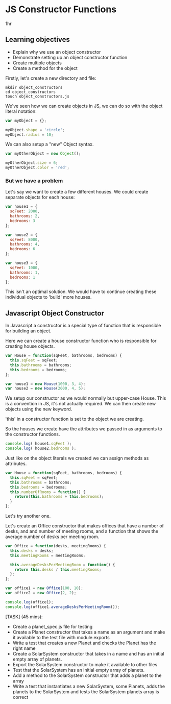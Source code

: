 # JS Constructor Functions

1hr

## Learning objectives

- Explain why we use an object constructor
- Demonstrate setting up an object constructor function
- Create multiple objects
- Create a method for the object

Firstly, let's create a new directory and file:

```
mkdir object_constructors
cd object_constructors
touch object_constructors.js
```

We've seen how we can create objects in JS, we can do so with the object literal notation:

```js
var myObject = {};

myObject.shape = 'circle';
myObject.radius = 10;
```
We can also setup a "new" Object syntax.

```js
var myOtherObject = new Object();

myOtherObject.size = 6;
myOtherObject.color = 'red';
```

### But we have a problem

Let's say we want to create a few different houses. We could create separate objects for each house:

```js
var house1 = {
  sqFeet: 2000,
  bathrooms: 2,
  bedrooms: 3
};

var house2 = {
  sqFeet: 8000,
  bathrooms: 4,
  bedrooms: 6
};

var house3 = {
  sqFeet: 1000,
  bathrooms: 1,
  bedrooms: 1
};

```
This isn't an optimal solution. We would have to continue creating these individual objects to 'build' more houses.


## Javascript Object Constructor

In Javascript a constructor is a special type of function that is responsible for building an object.

Here we can create a house constructor function who is responsible for creating house objects.

```js
var House = function(sqFeet, bathrooms, bedrooms) {
  this.sqFeet = sqFeet;
  this.bathrooms = bathrooms;
  this.bedrooms = bedrooms;
};

var house1 = new House(1000, 3, 4);
var house2 = new House(2000, 4, 5);
```

We setup our constructor as we would normally but upper-case House. This is a convention in JS, it's not actually required. We can then create new objects using the new keyword.

'this' in a constructor function is set to the object we are creating.

So the houses we create have the attributes we passed in as arguments to the constructor functions.

```js
console.log( house1.sqFeet );
console.log( house2.bedrooms );
```

Just like on the object literals we created we can assign methods as attributes.

```js
var House = function(sqFeet, bathrooms, bedrooms) {
  this.sqFeet = sqFeet;
  this.bathrooms = bathrooms;
  this.bedrooms = bedrooms;
  this.numberOfRooms = function() {
    return(this.bathrooms + this.bedrooms);
  }
};
```

Let's try another one.

Let's create an Office constructor that makes offices that have a number of desks, and and number of meeting rooms, and a function that shows the average number of desks per meeting room.

```js
var Office = function(desks, meetingRooms) {
  this.desks = desks;
  this.meetingRooms = meetingRooms;

  this.averageDesksPerMeetingRoom = function() {
    return this.desks / this.meetingRooms;
  };
};

var office1 = new Office(100, 10);
var office2 = new Office(2, 2);

console.log(office1);
console.log(office1.averageDesksPerMeetingRoom());
```

[TASK] (45 mins): 

- Create a planet_spec.js file for testing 
- Create a Planet constructor that takes a name as an argument and make it available to the test file with module.exports
- Write a test that creates a new Planet and checks the Planet has the right name
- Create a SolarSystem constructor that takes in a name and has an initial empty array of planets.
- Export the SolarSystem constructor to make it available to other files
- Test that the SolarSystem has an initial empty array of planets.
- Add a method to the SolarSystem constructor that adds a planet to the array
- Write a test that instantiates a new SolarSystem, some Planets, adds the planets to the SolarSystem and tests the SolarSystem planets array is correct
















